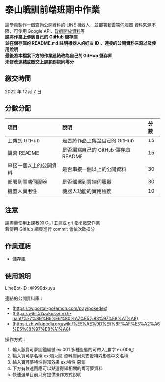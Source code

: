 # 泰山職訓前端班期中作業
請學員製作⼀個查詢公開資料的 LINE 機器⼈，並部署到雲端伺服器
資料來源不限，可使⽤ Google API、[政府開放資料](https://data.gov.tw/)等  
**請將作業上傳到自己的 GitHub 儲存庫**  
**並在儲存庫的 README.md 註明機器⼈的好友 ID 、連接的公開資料來源以及使⽤說明**  
**最後將本檔案下方的作業連結改為自己的 GitHub 儲存庫**  
**未修改連結或繳交上課範例視同零分**

## 繳交時間
2022 年 12 月 7 日

## 分數分配
|項⽬|說明|分數|
|:---|:---|:---|
|上傳到 GitHub|是否將作品上傳⾄自己的 GitHub|15|
|編寫 README|是否編寫自己的 GitHub 儲存庫 README|15|
|串接⼀個以上的公開資料|是否串接⼀個以上的公開資料|30|
|部署到雲端伺服器|是否部署到雲端伺服器|30|
|機器⼈實⽤性|機器⼈功能的實⽤程度|10|

## 注意
請盡量使用上課教的 GUI 工具或 git 指令繳交作業  
若使用 GitHub 網頁進行 commit 會依次數扣分

## 作業連結
- [儲存庫](https://github.com/TskaX/LineBot-PokemonSearch)

## 使用說明
LineBot-ID : @999dxuyu

連結的公開資料庫 :
- (https://tw.portal-pokemon.com/play/pokedex)
- (https://wiki.52poke.com/zh-hant/%E7%89%B9%E6%80%A7%E5%88%97%E8%A1%A8)
- (https://zh.wikipedia.org/wiki/%E5%AE%9D%E5%8F%AF%E6%A2%A6%E5%88%97%E8%A1%A8)

操作方式 :
1. 輸入該寶可夢圖鑑編號 ex:001
    多種型態的可帶入_數字 ex:006_1
2. 輸入寶可夢名稱 ex:噴火龍
    資料庫尚未支援特殊形態中文名稱
3. 輸入寶可夢特性得知效果 ex:特性 惡毒
4. 下方有快速回應可以點選得知相關的寶可夢資料
5. 快速選單目前只有提供操作方式說明

